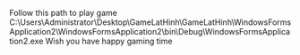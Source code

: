 Follow this path to play game C:\Users\Administrator\Desktop\GameLatHinh\GameLatHinh\WindowsFormsApplication2\WindowsFormsApplication2\bin\Debug\WindowsFormsApplication2.exe
Wish you have happy gaming time
